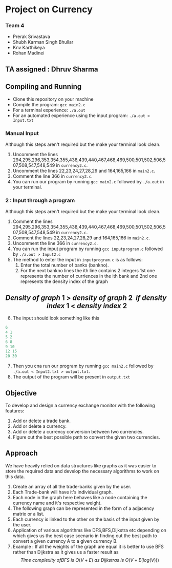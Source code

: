# Project on Currency 
### Team 4
- Prerak Srivastava 
- Shubh Karman Singh Bhullar
- Knv Karthikeya
- Rohan Madinei
## TA assigned : Dhruv Sharma

## Compiling and Running
- Clone this repository on your machine
- Compile the program: `gcc main2.c`
- For a terminal experience: `./a.out`
- For an automated experience using the input program: `./a.out < Input.txt`

### Manual Input 
Although this steps aren't required but the make your terminal look clean.
1. Uncomment the lines 294,295,296,353,354,355,438,439,440,467,468,469,500,501,502,506,507,508,547,548,549 in `currency2.c`.
2. Uncomment the lines 22,23,24,27,28,29 and 164,165,166 in `main2.c`.
3. Comment the line 366 in `currency2.c`.
4. You can run our program by running `gcc main2.c` followed by `./a.out` in your terminal.


### 2 : Input through a program
Although this steps aren't required but the make your terminal look clean.
1. Comment the lines 294,295,296,353,354,355,438,439,440,467,468,469,500,501,502,506,507,508,547,548,549 in `currency2.c`.
2. Comment the lines 22,23,24,27,28,29 and 164,165,166  in `main2.c`.
3. Uncomment the line 366 in `currency2.c`.
4. You can run the input program by running `gcc inputprogram.c` followed by `./a.out > Input2.c`
5. The method to enter the input in `inputprogram.c` is as follows:    
    1. Enter the total number of banks (bankno).
    2. For the next bankno lines the ith line contains 2 integers 1st one represents the number of curriences in the ith bank and 2nd one represents the density index of the graph  

$$ 
Density \ of \ graph \ 1 \ > \ density \ of \ graph \ 2 \ 
 \ if \ density \ index \ 1 \ < \ density \ index \ 2 
$$
 ---
6. The input should look something like this

```cpp
6 
4 1
5 2 
6 8 
9 10
12 15
20 30
```
7. Then you cna run our program by running `gcc main2.c` followed by `./a.out < Input2.txt > output.txt`.
8. The output of the program will be present in `output.txt`

## Objective
To develop and design a currency exchange monitor with the following features:
1. Add or delete a trade bank.
2. Add or delete a currency.
3. Add or delete a currency conversion between two currencies.
4. Figure out the best possible path to convert the given two currencies.

## Approach

We have heavily relied on data structures like graphs as it was easier to store the required data and develop the necessary algorithms to work on this data. 

1. Create an array of all the trade-banks given by the user.
2. Each Trade-bank will have it's individual graph.
3. Each node in the graph here behaves like a node containing the currency name and it's respective weight.
4. The following graph can be represented in the form of a adjacency matrix or a list.
5. Each currency is linked to the other on the basis of the input given by the user.
6. Application of various algorithms like DFS,BFS,Dijkstra etc depending on which gives us the best case scenario in finding out the best path to convert a given currency A to a given currency B.
7. Example : If all the weights of the graph are equal it is better to use BFS rather than Dijkstra as it gives us a faster result as 
$$ 
Time \ complexity \ of BFS \ is \ O(V + E) \ as \ Dijkstras \ is \ O(V + E(log(V))) 
$$


